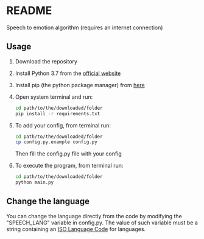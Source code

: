 # README #
Speech to emotion algorithm (requires an internet connection)

## Usage ##
1. Download the repository

2. Install Python 3.7 from the [official website](https://www.python.org)

3. Install pip (the python package manager) from [here](https://pip.pypa.io/en/stable/installing/)

4. Open system terminal and run:
   ```bash
   cd path/to/the/downloaded/folder
   pip install -r requirements.txt
   ```
5. To add your config, from terminal run:
   ```bash
   cd path/to/the/downloaded/folder
   cp config.py.example config.py
   ```
   Then fill the config.py file with your config

6. To execute the program, from terminal run:
   ```bash
   cd path/to/the/downloaded/folder
   python main.py
   ```

## Change the language ##
You can change the language directly from the code by modifying the "SPEECH_LANG" 
variable in config.py.
The value of such variable must be a string containing an [ISO Language Code](http://www.lingoes.net/en/translator/langcode.htm)
for languages.